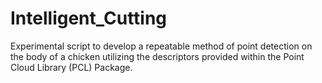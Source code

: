 # Intelligent_Cutting
Experimental script to develop a repeatable method of point detection on the body of a chicken utilizing the descriptors provided within the Point Cloud Library (PCL) Package.
